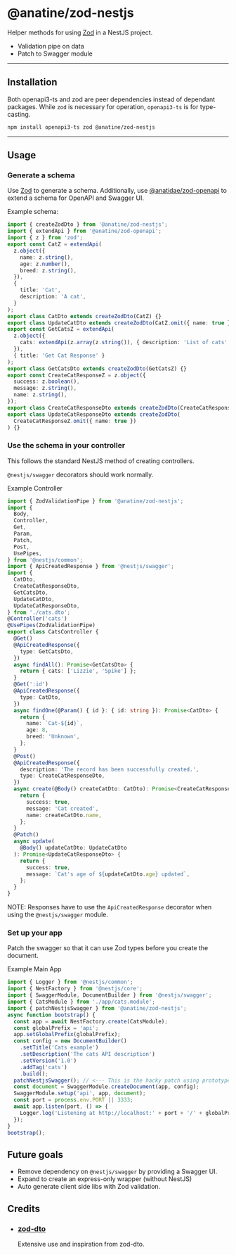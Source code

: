 # @anatine/zod-nestjs

Helper methods for using [Zod](https://github.com/colinhacks/zod) in a NestJS project.

- Validation pipe on data
- Patch to Swagger module

----

## Installation

Both openapi3-ts and zod are peer dependencies instead of dependant packages.
While `zod` is necessary for operation, `openapi3-ts` is for type-casting.

```shell
npm install openapi3-ts zod @anatine/zod-nestjs
```

----

## Usage

### Generate a schema

Use [Zod](https://github.com/colinhacks/zod) to generate a schema.
Additionally, use [@anatidae/zod-openapi](https://github.com/anatine/zod-plugins/tree/main/libs/zod-openapi) to extend a schema for OpenAPI and Swagger UI.

Example schema:

```typescript
import { createZodDto } from '@anatine/zod-nestjs';
import { extendApi } from '@anatine/zod-openapi';
import { z } from 'zod';
export const CatZ = extendApi(
  z.object({
    name: z.string(),
    age: z.number(),
    breed: z.string(),
  }),
  {
    title: 'Cat',
    description: 'A cat',
  }
);
export class CatDto extends createZodDto(CatZ) {}
export class UpdateCatDto extends createZodDto(CatZ.omit({ name: true })) {}
export const GetCatsZ = extendApi(
  z.object({
    cats: extendApi(z.array(z.string()), { description: 'List of cats' }),
  }),
  { title: 'Get Cat Response' }
);
export class GetCatsDto extends createZodDto(GetCatsZ) {}
export const CreateCatResponseZ = z.object({
  success: z.boolean(),
  message: z.string(),
  name: z.string(),
});
export class CreateCatResponseDto extends createZodDto(CreateCatResponseZ) {}
export class UpdateCatResponseDto extends createZodDto(
  CreateCatResponseZ.omit({ name: true })
) {}
```

### Use the schema in your controller

This follows the standard NestJS method of creating controllers.

`@nestjs/swagger` decorators should work normally.

Example Controller

```typescript
import { ZodValidationPipe } from '@anatine/zod-nestjs';
import {
  Body,
  Controller,
  Get,
  Param,
  Patch,
  Post,
  UsePipes,
} from '@nestjs/common';
import { ApiCreatedResponse } from '@nestjs/swagger';
import {
  CatDto,
  CreateCatResponseDto,
  GetCatsDto,
  UpdateCatDto,
  UpdateCatResponseDto,
} from './cats.dto';
@Controller('cats')
@UsePipes(ZodValidationPipe)
export class CatsController {
  @Get()
  @ApiCreatedResponse({
    type: GetCatsDto,
  })
  async findAll(): Promise<GetCatsDto> {
    return { cats: ['Lizzie', 'Spike'] };
  }
  @Get(':id')
  @ApiCreatedResponse({
    type: CatDto,
  })
  async findOne(@Param() { id }: { id: string }): Promise<CatDto> {
    return {
      name: `Cat-${id}`,
      age: 8,
      breed: 'Unknown',
    };
  }
  @Post()
  @ApiCreatedResponse({
    description: 'The record has been successfully created.',
    type: CreateCatResponseDto,
  })
  async create(@Body() createCatDto: CatDto): Promise<CreateCatResponseDto> {
    return {
      success: true,
      message: 'Cat created',
      name: createCatDto.name,
    };
  }
  @Patch()
  async update(
    @Body() updateCatDto: UpdateCatDto
  ): Promise<UpdateCatResponseDto> {
    return {
      success: true,
      message: `Cat's age of ${updateCatDto.age} updated`,
    };
  }
}
```

NOTE: Responses have to use the `ApiCreatedResponse` decorator when using the `@nestjs/swagger` module.

### Set up your app

Patch the swagger so that it can use Zod types before you create the document.

Example Main App

```typescript
import { Logger } from '@nestjs/common';
import { NestFactory } from '@nestjs/core';
import { SwaggerModule, DocumentBuilder } from '@nestjs/swagger';
import { CatsModule } from './app/cats.module';
import { patchNestjsSwagger } from '@anatine/zod-nestjs';
async function bootstrap() {
  const app = await NestFactory.create(CatsModule);
  const globalPrefix = 'api';
  app.setGlobalPrefix(globalPrefix);
  const config = new DocumentBuilder()
    .setTitle('Cats example')
    .setDescription('The cats API description')
    .setVersion('1.0')
    .addTag('cats')
    .build();
  patchNestjsSwagger(); // <--- This is the hacky patch using prototypes (for now)
  const document = SwaggerModule.createDocument(app, config);
  SwaggerModule.setup('api', app, document);
  const port = process.env.PORT || 3333;
  await app.listen(port, () => {
    Logger.log('Listening at http://localhost:' + port + '/' + globalPrefix);
  });
}
bootstrap();
```

## Future goals

- Remove dependency on `@nestjs/swagger` by providing a Swagger UI.
- Expand to create an express-only wrapper (without NestJS)
- Auto generate client side libs with Zod validation.

## Credits

- ### [zod-dto](https://github.com/kbkk/abitia/tree/master/packages/zod-dto)

  Extensive use and inspiration from zod-dto.
  